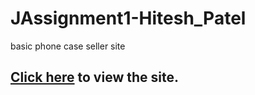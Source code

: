 # JAssignment1-Hitesh_Patel
basic phone case seller site
## [Click here](https://phone-print.herokuapp.com/) to view the site.
